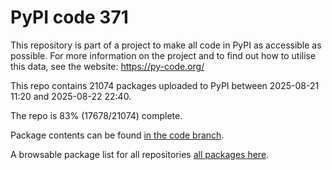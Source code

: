 # PyPI code 371

This repository is part of a project to make all code in PyPI as accessible as possible. For more information 
on the project and to find out how to utilise this data, see the website: https://py-code.org/

This repo contains 21074 packages uploaded to PyPI between 
2025-08-21 11:20 and 2025-08-22 22:40.

The repo is 83% (17678/21074) complete.

Package contents can be found [in the code branch](https://github.com/pypi-data/pypi-mirror-371/tree/code/packages).

A browsable package list for all repositories [all packages here](https://py-code.org/repositories/pypi-mirror-371).


